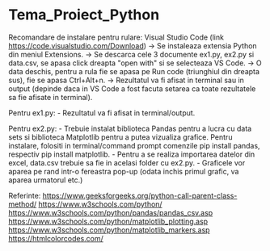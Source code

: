 # Tema_Proiect_Python
Recomandare de instalare pentru rulare: Visual Studio Code (link https://code.visualstudio.com/Download)
	-> Se instaleaza extensia Python din meniul Extensions. 
	-> Se descarca cele 3 documente ex1.py, ex2.py si data.csv, se apasa click dreapta "open with" si se selecteaza VS Code. 
	-> O data deschis, pentru a rula fie se apasa pe Run code (triunghiul din dreapta sus), fie se apasa Ctrl+Alt+n. 
	-> Rezultatul va fi afisat in terminal sau in output (depinde daca in VS Code a fost facuta setarea ca toate rezultatele sa fie afisate in terminal). 	

Pentru ex1.py:
	- Rezultatul va fi afisat in terminal/output.

Pentru ex2.py:
	- Trebuie instalat biblioteca Pandas pentru a lucra cu data sets si biblioteca Matplotlib pentru a putea vizualiza grafice. Pentru instalare, folositi in terminal/command prompt comenzile pip install pandas, respectiv pip install matplotlib. 
	- Pentru a se realiza importarea datelor din excel, data.csv trebuie sa fie in acelasi folder cu ex2.py.
	- Graficele vor aparea pe rand intr-o fereastra pop-up (odata inchis primul grafic, va aparea urmatorul etc.)

Referinte:
	https://www.geeksforgeeks.org/python-call-parent-class-method/
        https://www.w3schools.com/python/
        https://www.w3schools.com/python/pandas/pandas_csv.asp
        https://www.w3schools.com/python/matplotlib_plotting.asp
        https://www.w3schools.com/python/matplotlib_markers.asp
        https://htmlcolorcodes.com/
